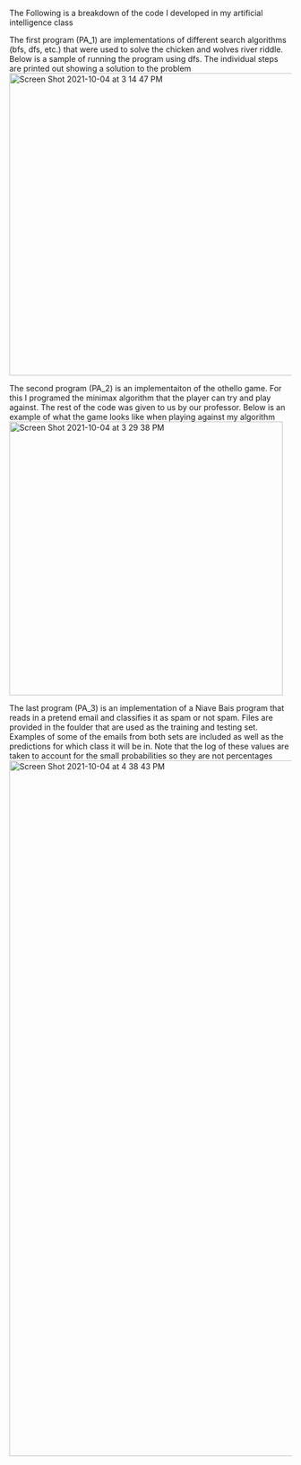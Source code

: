 The Following is a breakdown of the code I developed in my artificial intelligence class</br>
  
  The first program (PA_1) are implementations of different search algorithms (bfs, dfs, etc.) that were used to solve the chicken and wolves river riddle. Below is a sample of running the program using dfs. The individual steps are printed out showing a solution to the problem</br>
<img width="539" alt="Screen Shot 2021-10-04 at 3 14 47 PM" src="https://user-images.githubusercontent.com/41707123/135932321-36ea79cf-19b4-4001-9bcd-868c743ae14e.png">

  The second program (PA_2) is an implementaiton of the othello game. For this I programed the minimax algorithm that the player can try and play against. The rest of the code was given to us by our professor. Below is an example of what the game looks like when playing against my algorithm</br>
<img width="488" alt="Screen Shot 2021-10-04 at 3 29 38 PM" src="https://user-images.githubusercontent.com/41707123/135933387-ac6b3759-a576-44e6-bc52-8ea90efd3ea3.png">

  The last program (PA_3) is an implementation of a Niave Bais program that reads in a pretend email and classifies it as spam or not spam. Files are provided in the foulder that are used as the training and testing set. Examples of some of the emails from both sets are included as well as the predictions for which class it will be in. Note that the log of these values are taken to account for the small probabilities so they are not percentages</br>
<img width="1240" alt="Screen Shot 2021-10-04 at 4 38 43 PM" src="https://user-images.githubusercontent.com/41707123/135938679-42219ccd-92d1-4c2a-94a0-a2a68a5e0edf.png">
